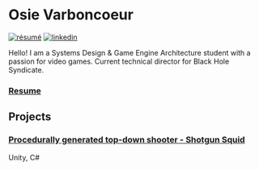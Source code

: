 # Osie Varboncoeur
[![résumé](https://img.shields.io/static/v1?&color=ccff90&label=&labelColor=424242&logo=libreoffice&logoColor=fff&message=résumé&&style=flat-square)]((https://github.com/DocNos/DocNos.github.io/blob/main/assets/_Current-Resume.pdf))
[![linkedin](https://img.shields.io/static/v1?&color=2867b2&label=&labelColor=424242&logo=linkedin&logoColor=fff&message=linkedin&&style=flat-square)](https://www.linkedin.com/in/jaime-varboncoeur/)

Hello! I am a Systems Design & Game Engine Architecture student with a passion for video games. 
Current technical director for Black Hole Syndicate.
### [Resume](https://github.com/DocNos/DocNos.github.io/blob/main/assets/_Current-Resume.pdf)

## Projects
### [Procedurally generated top-down shooter - Shotgun Squid](https://github.com/DocNos/NosEngine) 
Unity, C#



